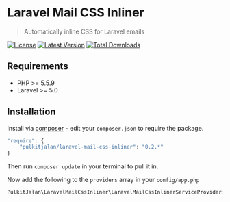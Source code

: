 Laravel Mail CSS Inliner
=========

> Automatically inline CSS for Laravel emails

[![License](http://img.shields.io/badge/license-MIT-brightgreen.svg?style=flat-square)](http://www.opensource.org/licenses/MIT)
[![Latest Version](http://img.shields.io/packagist/v/pulkitjalan/laravel-mail-css-inliner.svg?style=flat-square)](https://packagist.org/packages/pulkitjalan/laravel-mail-css-inliner)
[![Total Downloads](https://img.shields.io/packagist/dt/pulkitjalan/laravel-mail-css-inliner.svg?style=flat-square)](https://packagist.org/packages/pulkitjalan/laravel-mail-css-inliner)

## Requirements

- PHP >= 5.5.9
- Laravel >= 5.0

## Installation

Install via [composer](https://getcomposer.org/) - edit your `composer.json` to require the package.

```js
"require": {
    "pulkitjalan/laravel-mail-css-inliner": "0.2.*"
}
```

Then run `composer update` in your terminal to pull it in.

Now add the following to the `providers` array in your `config/app.php`

```php
PulkitJalan\LaravelMailCssInliner\LaravelMailCssInlinerServiceProvider::class
```
